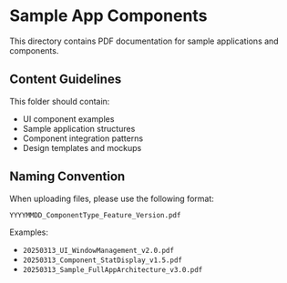 # Sample App Components

This directory contains PDF documentation for sample applications and components.

## Content Guidelines

This folder should contain:
- UI component examples
- Sample application structures
- Component integration patterns
- Design templates and mockups

## Naming Convention

When uploading files, please use the following format:

`YYYYMMDD_ComponentType_Feature_Version.pdf`

Examples:
- `20250313_UI_WindowManagement_v2.0.pdf`
- `20250313_Component_StatDisplay_v1.5.pdf`
- `20250313_Sample_FullAppArchitecture_v3.0.pdf`
